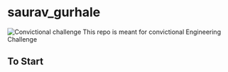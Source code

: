# saurav_gurhale

![Convictional challenge](https://img.shields.io/badge/lol-passing-brightgreen.svg) This repo is meant for convictional Engineering Challenge 

## To Start
